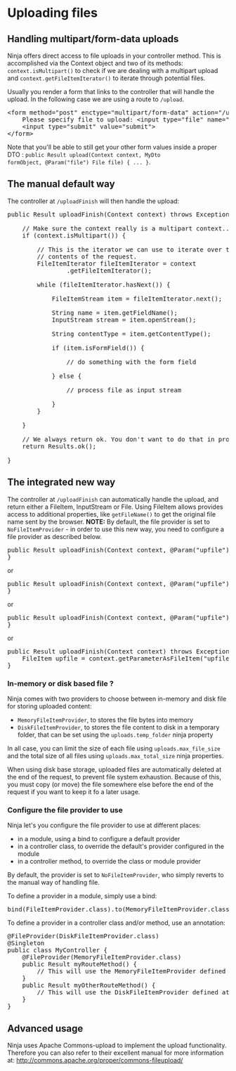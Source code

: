 Uploading files
===============

Handling multipart/form-data uploads
------------------------------------

Ninja offers direct access to file uploads in your controller method. This 
is accomplished via the Context object and two of its methods: 
<code>context.isMultipart()</code> to check if we are dealing with a multipart upload
and <code>context.getFileItemIterator()</code> to iterate through potential
files.


Usually you render a form that links to the controller that will handle the
upload. In the following case we are using a route to <code>/upload</code>.

<pre class="prettyprint">
&lt;form method=&quot;post&quot; enctype=&quot;multipart/form-data&quot; action=&quot;/upload&quot;&gt;
    Please specify file to upload: &lt;input type=&quot;file&quot; name=&quot;upfile&quot;&gt;&lt;br /&gt;
    &lt;input type=&quot;submit&quot; value=&quot;submit&quot;&gt;
&lt;/form&gt;
</pre>

Note that you'll be able to still get your other form values inside a proper DTO : 
<code>public Result upload(Context context, MyDto formObject, @Param("file") File file) { ... }</code>.

The manual default way
--------------

The controller at <code>/uploadFinish</code> will then handle the upload:

<pre class="prettyprint">
public Result uploadFinish(Context context) throws Exception {

    // Make sure the context really is a multipart context...
    if (context.isMultipart()) {

        // This is the iterator we can use to iterate over the
        // contents of the request.
        FileItemIterator fileItemIterator = context
                .getFileItemIterator();

        while (fileItemIterator.hasNext()) {

            FileItemStream item = fileItemIterator.next();

            String name = item.getFieldName();
            InputStream stream = item.openStream();

            String contentType = item.getContentType();

            if (item.isFormField()) {

                // do something with the form field

            } else {

                // process file as input stream

            }
        }

    }
    
    // We always return ok. You don't want to do that in production ;)
    return Results.ok();

}
</pre>

The integrated new way
--------------

The controller at <code>/uploadFinish</code> can automatically handle the upload, and return either a FileItem, InputStream or File.
Using FileItem allows provides access to additional properties, like <code>getFileName()</code> to get the original file name sent by the browser. **NOTE:** By default, the file provider is set to <code>NoFileItemProvider</code> - in order to use this new way, you need to configure a file provider as described below.

<pre class="prettyprint">
public Result uploadFinish(Context context, @Param("upfile") FileItem upfile) throws Exception {
}
</pre>
or
<pre class="prettyprint">
public Result uploadFinish(Context context, @Param("upfile") InputStream upfile) throws Exception {
}
</pre>
or
<pre class="prettyprint">
public Result uploadFinish(Context context, @Param("upfile") File upfile) throws Exception {
}
</pre>
or
<pre class="prettyprint">
public Result uploadFinish(Context context) throws Exception {
    FileItem upfile = context.getParameterAsFileItem("upfile");
}
</pre>

### In-memory or disk based file ?

Ninja comes with two providers to choose between in-memory and disk file for storing uploaded content:
- <code>MemoryFileItemProvider</code>, to stores the file bytes into memory
- <code>DiskFileItemProvider</code>, to stores the file content to disk in a temporary folder, that can be set using the <code>uploads.temp_folder</code> ninja property

In all case, you can limit the size of each file using <code>uploads.max_file_size</code> and the total size of all files using <code>uploads.max_total_size</code> ninja properties.

<div class="alert alert-info">
When using disk base storage, uploaded files are automatically deleted at the end of the request, to prevent file system exhaustion. Because of this, you must copy (or move) the file somewhere else before the end of the request if you want to keep it fo a later usage.
</div>

### Configure the file provider to use

Ninja let's you configure the file provider to use at different places:
- in a module, using a bind to configure a default provider
- in a controller class, to override the default's provider configured in the module
- in a controller method, to override the class or module provider

By default, the provider is set to <code>NoFileItemProvider</code>, who simply reverts to the manual way of handling file.

To define a provider in a module, simply use a bind:
<pre class="prettyprint">
bind(FileItemProvider.class).to(MemoryFileItemProvider.class)
</pre>

To define a provider in a controller class and/or method, use an annotation:

<pre class="prettyprint">
@FileProvider(DiskFileItemProvider.class)
@Singleton
public class MyController {
    @FileProvider(MemoryFileItemProvider.class)
    public Result myRouteMethod() {
        // This will use the MemoryFileItemProvider defined at method level
    }
    public Result myOtherRouteMethod() {
        // This will use the DiskFileItemProvider defined at class level
    }
}
</pre>

Advanced usage
--------------

Ninja uses Apache Commons-upload to implement the upload functionality. Therefore
you can also refer to their excellent manual for more information at: 
http://commons.apache.org/proper/commons-fileupload/

